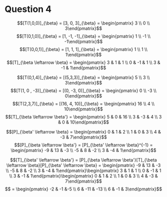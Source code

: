 # Question 4

$$[T(1,0,0)]_{\beta} = [3, 0, 3]_{\beta} = \begin{pmatrix} 3 \\ 0 \\ 3\end{pmatrix}$$
$$[T(0,1,0)]_{\beta} = [1, -1, -1]_{\beta} = \begin{pmatrix} 1 \\ -1 \\ -1\end{pmatrix}$$
$$[T(0,0,1)]_{\beta} = [1, 1, 1]_{\beta} = \begin{pmatrix} 1 \\ 1 \\ 1\end{pmatrix}$$
$$[T]_{\beta \leftarrow \beta} = \begin{pmatrix} 3 & 1 & 1 \\ 0 & -1 & 1  \\ 3 & -1 & 1\end{pmatrix}$$

$$[T(0,1,4)]_{\beta} = [(5,3,3)]_{\beta} = \begin{pmatrix} 5 \\ 3 \\ 3\end{pmatrix}$$
$$[T(1, 0 , -3)]_{\beta} = [(0, -3, 0)]_{\beta} = \begin{pmatrix} 0 \\ -3 \\ 0\end{pmatrix}$$
$$[T(2,3,7)]_{\beta} = [(16, 4, 10)]_{\beta} = \begin{pmatrix} 16 \\ 4 \\ 10\end{pmatrix}$$
$$[T]_{\beta \leftarrow \beta'} = \begin{pmatrix} 5 & 0 & 16 \\ 3 & -3 & 4 \\ 3 & 0 & 10\end{pmatrix}$$

$$[P]_{\beta' \leftarrow \beta} = \begin{pmatrix} 0 & 1 & 2 \\ 1 & 0 & 3  \\ 4 & -3 & 7\end{pmatrix}$$
$$[P]_{\beta \leftarrow \beta'} = [P]_{\beta' \leftarrow \beta}^{-1} = \begin{pmatrix} -9 & 13 & -3 \\ -5 & 8 & -2  \\ 3 & -4 & 1\end{pmatrix}$$

$$[T]_{\beta' \leftarrow \beta'} = [P]_{\beta \leftarrow \beta'}[T]_{\beta \leftarrow \beta}[P]_{\beta' \leftarrow \beta} = \begin{pmatrix} -9 & 13 & -3 \\ -5 & 8 & -2  \\ 3 & -4 & 1\end{pmatrix}\begin{pmatrix} 3 & 1 & 1 \\ 0 & -1 & 1  \\ 3 & -1 & 1\end{pmatrix}\begin{pmatrix} 0 & 1 & 2 \\ 1 & 0 & 3  \\ 4 & -3 & 7\end{pmatrix}$$
$$ = \begin{pmatrix}
-2 & -1 &-5 \\
6 & -11 & -13 \\
6 & -1 & 3​
\end{pmatrix}$$
